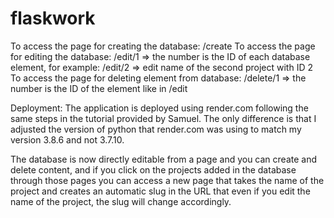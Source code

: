 # flaskwork

To access the page for creating the database: /create
To access the page for editing the database: /edit/1 => the number is the ID of each database element, for example: /edit/2 => edit name of the second project with ID 2
To access the page for deleting element from database: /delete/1 => the number is the ID of the element like in /edit

Deployment: The application is deployed using render.com following the same steps in the tutorial provided by Samuel. The only difference is that I adjusted the version of python that render.com was using to match my version 3.8.6 and not 3.7.10.

The database is now directly editable from a page and you can create and delete content, and if you click on the projects added in the database through those pages you can access a new page that takes the name of the project and creates an automatic slug in the URL that even if you edit the name of the project, the slug will change accordingly. 
